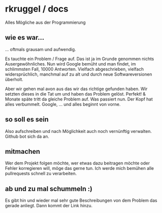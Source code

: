 # rkruggel / docs
Alles Mögliche aus der Programmierung

## wie es war...
... oftmals grausam und aufwendig.

Es tauchte ein Problem / Frage auf. Das ist ja im Grunde genommen nichts 
Ausergewöhnliches. Nun wird Google bemüht und man findet, im schlimmsten 
Fall, 10000 Antworten. Vielfach abgeschrieben, vielfach widersprüchlich, 
manchmal auf zu alt und durch neue Softwareversionen überholt. 

Aber wir gehen mal avon aus das wir das richtige gefunden haben. Wir 
setzten dieses in die Tat um und haben das Problem gelöst. Perfekt! & 
Monate späte tritt da gleiche Problem auf. Was passiert nun. Der Kopf 
hat alles verbummelt. Google, … und alles beginnt von vorne.

## so soll es sein
Also aufschreiben und nach Möglichkeit auch noch vernünftig verwalten. 
Github bot sich da an. 

## mitmachen
Wer dem Projekt folgen möchte, wer etwas dazu beitragen möchte oder 
Fehler korregieren will, möge das gerne tun. Ich werde mich bemühen 
alle pullrequests schnell zu verarbeiten.

## ab und zu mal schummeln :)
Es gibt hin und wieder mal sehr gute Beschreibungen von dem Problem das 
gerade anliegt. Dann kommt der Link hinzu. 

